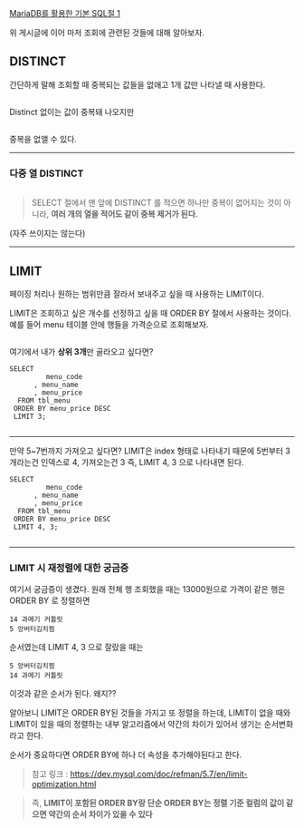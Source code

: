 <p><a href="https://velog.io/@jojehuni_9759/MariaDB%EB%A5%BC-%ED%99%9C%EC%9A%A9%ED%95%9C-%EA%B8%B0%EB%B3%B8-SQL-%EC%A0%88-1">MariaDB를 활용한 기본 SQL절 1</a></p>
<p>위 게시글에 이어 마저 조회에 관련된 것들에 대해 알아보자.</p>
<h2 id="distinct">DISTINCT</h2>
<p>간단하게 말해 조회할 때 중복되는 값들을 없애고 1개 값만 나타낼 때 사용한다.</p>
<p><img alt="" src="https://velog.velcdn.com/images/jojehuni_9759/post/64d98336-7b78-4e29-b3c8-dfe4f3d4c479/image.png" /></p>
<p>Distinct 없이는 값이 중복돼 나오지만</p>
<p><img alt="" src="https://velog.velcdn.com/images/jojehuni_9759/post/7513a48d-087e-4f13-ac75-1292e09a6a40/image.png" /></p>
<p>중복을 없앨 수 있다.</p>
<hr />
<h3 id="다중-열-distinct">다중 열 DISTINCT</h3>
<p><img alt="" src="https://velog.velcdn.com/images/jojehuni_9759/post/e04b386e-730f-467f-8238-1fe891aa5782/image.png" /></p>
<blockquote>
<p>SELECT 절에서 맨 앞에 DISTINCT 를 적으면 하나만 중복이 없어지는 것이 아니라, <strong>여러 개의 열을 적어도 같이 중복 제거가 된다.</strong></p>
</blockquote>
<p>(자주 쓰이지는 않는다)</p>
<hr />
<h2 id="limit">LIMIT</h2>
<p>페이징 처리나 원하는 범위만큼 잘라서 보내주고 싶을 때 사용하는 LIMIT이다.</p>
<p>LIMIT은 조회하고 싶은 개수를 선정하고 싶을 때 ORDER BY 절에서 사용하는 것이다.
예를 들어 menu 테이블 안에 행들을 가격순으로 조회해보자.</p>
<p><img alt="" src="https://velog.velcdn.com/images/jojehuni_9759/post/a033ad08-8bdb-44b5-a8dc-5bea40048dbe/image.png" /></p>
<p>여기에서 내가 <strong>상위 3개</strong>만 골라오고 싶다면?</p>
<pre><code class="language-sql">SELECT
         menu_code
      , menu_name
      , menu_price
  FROM tbl_menu
 ORDER BY menu_price DESC
 LIMIT 3;</code></pre>
<p><img alt="" src="https://velog.velcdn.com/images/jojehuni_9759/post/77608bc3-f401-40bd-8d68-8af3e1b4910e/image.png" /></p>
<hr />
<p>만약 5~7번까지 가져오고 싶다면?
LIMIT은 index 형태로 나타내기 때문에 5번부터 3개라는건
인덱스로 4, 가져오는건 3
즉, LIMIT 4, 3 으로 나타내면 된다.</p>
<pre><code class="language-sql">SELECT
         menu_code
      , menu_name
      , menu_price
  FROM tbl_menu
 ORDER BY menu_price DESC
 LIMIT 4, 3;</code></pre>
<p><img alt="" src="https://velog.velcdn.com/images/jojehuni_9759/post/943ff7e8-e372-4cce-86ad-2fc3236fb5af/image.png" /></p>
<hr />
<h3 id="limit-시-재정렬에-대한-궁금증">LIMIT 시 재정렬에 대한 궁금증</h3>
<p>여기서 궁금증이 생겼다.
원래 전체 행 조회했을 때는 13000원으로 가격이 같은 행은 ORDER BY 로 정렬하면</p>
<pre><code>14 과메기 커틀릿
5 앙버터김치찜</code></pre><p>순서였는데 LIMIT 4, 3 으로 잘랐을 때는</p>
<pre><code>5 앙버터김치찜
14 과메기 커틀릿</code></pre><p>이것과 같은 순서가 된다. 왜지??</p>
<p>알아보니 LIMIT은 ORDER BY된 것들을 가지고 또 정렬을 하는데,
LIMIT이 없을 때와 LIMIT이 있을 때의 정렬하는 내부 알고리즘에서 약간의 차이가 있어서 생기는 순서변화라고 한다.</p>
<p>순서가 중요하다면 ORDER BY에 하나 더 속성을 추가해야된다고 한다.
<img alt="" src="https://velog.velcdn.com/images/jojehuni_9759/post/b6bd78b7-c06f-42f1-a828-eb03b649bbab/image.png" /></p>
<blockquote>
<p>참고 링크 : <a href="https://dev.mysql.com/doc/refman/5.7/en/limit-optimization.html">https://dev.mysql.com/doc/refman/5.7/en/limit-optimization.html</a></p>
</blockquote>
<blockquote>
<p>즉, <strong>LIMIT이 포함된 ORDER BY랑 단순 ORDER BY는 정렬 기준 컬럼의 값이 같으면 약간의 순서 차이가 있을 수 있다</strong></p>
</blockquote>